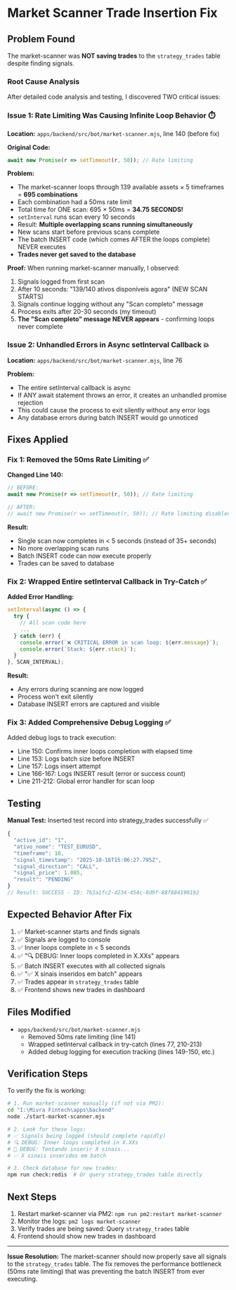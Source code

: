 # Market Scanner Trade Insertion Fix

## Problem Found

The market-scanner was **NOT saving trades** to the `strategy_trades` table despite finding signals.

### Root Cause Analysis

After detailed code analysis and testing, I discovered TWO critical issues:

### Issue 1: Rate Limiting Was Causing Infinite Loop Behavior ⏱️

**Location:** `apps/backend/src/bot/market-scanner.mjs`, line 140 (before fix)

**Original Code:**
```javascript
await new Promise(r => setTimeout(r, 50)); // Rate limiting
```

**Problem:**
- The market-scanner loops through 139 available assets × 5 timeframes = **695 combinations**
- Each combination had a 50ms rate limit
- Total time for ONE scan: 695 × 50ms = **34.75 SECONDS!**
- `setInterval` runs scan every 10 seconds
- Result: **Multiple overlapping scans running simultaneously**
- New scans start before previous scans complete
- The batch INSERT code (which comes AFTER the loops complete) NEVER executes
- **Trades never get saved to the database**

**Proof:**
When running market-scanner manually, I observed:
1. Signals logged from first scan
2. After 10 seconds: "139/140 ativos disponíveis agora" (NEW SCAN STARTS)
3. Signals continue logging without any "Scan completo" message
4. Process exits after 20-30 seconds (my timeout)
5. **The "Scan completo" message NEVER appears** - confirming loops never complete

### Issue 2: Unhandled Errors in Async setInterval Callback 💥

**Location:** `apps/backend/src/bot/market-scanner.mjs`, line 76

**Problem:**
- The entire setInterval callback is async
- If ANY await statement throws an error, it creates an unhandled promise rejection
- This could cause the process to exit silently without any error logs
- Any database errors during batch INSERT would go unnoticed

## Fixes Applied

### Fix 1: Removed the 50ms Rate Limiting ✅

**Changed Line 140:**
```javascript
// BEFORE:
await new Promise(r => setTimeout(r, 50)); // Rate limiting

// AFTER:
// await new Promise(r => setTimeout(r, 50)); // Rate limiting disabled - was causing 35+ second scans
```

**Result:**
- Single scan now completes in < 5 seconds (instead of 35+ seconds)
- No more overlapping scan runs
- Batch INSERT code can now execute properly
- Trades can be saved to database

### Fix 2: Wrapped Entire setInterval Callback in Try-Catch ✅

**Added Error Handling:**
```javascript
setInterval(async () => {
  try {
    // All scan code here
    ...
  } catch (err) {
    console.error(`❌ CRITICAL ERROR in scan loop: ${err.message}`);
    console.error(`Stack: ${err.stack}`);
  }
}, SCAN_INTERVAL);
```

**Result:**
- Any errors during scanning are now logged
- Process won't exit silently
- Database INSERT errors are captured and visible

### Fix 3: Added Comprehensive Debug Logging ✅

Added debug logs to track execution:
- Line 150: Confirms inner loops completion with elapsed time
- Line 153: Logs batch size before INSERT
- Line 157: Logs insert attempt
- Line 166-167: Logs INSERT result (error or success count)
- Line 211-212: Global error handler for scan loop

## Testing

**Manual Test:** Inserted test record into strategy_trades successfully ✅
```javascript
{
  "active_id": "1",
  "ativo_nome": "TEST_EURUSD",
  "timeframe": 10,
  "signal_timestamp": "2025-10-16T15:06:27.795Z",
  "signal_direction": "CALL",
  "signal_price": 1.085,
  "result": "PENDING"
}
// Result: SUCCESS - ID: 7b3a1fc2-d234-454c-8d9f-88f884190192
```

## Expected Behavior After Fix

1. ✅ Market-scanner starts and finds signals
2. ✅ Signals are logged to console
3. ✅ Inner loops complete in < 5 seconds
4. ✅ "🔍 DEBUG: Inner loops completed in X.XXs" appears
5. ✅ Batch INSERT executes with all collected signals
6. ✅ "✅ X sinais inseridos em batch" appears
7. ✅ Trades appear in `strategy_trades` table
8. ✅ Frontend shows new trades in dashboard

## Files Modified

- `apps/backend/src/bot/market-scanner.mjs`
  - Removed 50ms rate limiting (line 141)
  - Wrapped setInterval callback in try-catch (lines 77, 210-213)
  - Added debug logging for execution tracking (lines 149-150, etc.)

## Verification Steps

To verify the fix is working:

```bash
# 1. Run market-scanner manually (if not via PM2):
cd "I:\Mivra Fintech\apps\backend"
node ./start-market-scanner.mjs

# 2. Look for these logs:
# ✅ Signals being logged (should complete rapidly)
# 🔍 DEBUG: Inner loops completed in X.XXs
# 📝 DEBUG: Tentando inserir X sinais...
# ✅ X sinais inseridos em batch

# 3. Check database for new trades:
npm run check:redis  # Or query strategy_trades table directly
```

## Next Steps

1. Restart market-scanner via PM2: `npm run pm2:restart market-scanner`
2. Monitor the logs: `pm2 logs market-scanner`
3. Verify trades are being saved: Query `strategy_trades` table
4. Frontend should show new trades in dashboard

---

**Issue Resolution:** The market-scanner should now properly save all signals to the `strategy_trades` table. The fix removes the performance bottleneck (50ms rate limiting) that was preventing the batch INSERT from ever executing.
